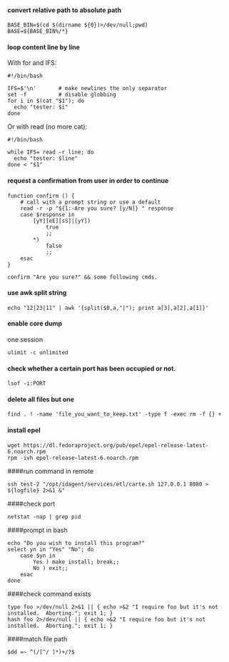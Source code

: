 #### convert relative path to absolute path

```
BASE_BIN=$(cd $(dirname ${0})>/dev/null;pwd)
BASE=${BASE_BIN%/*}
```

#### loop content line by line
With for and IFS:

```
#!/bin/bash

IFS=$'\n'       # make newlines the only separator
set -f          # disable globbing
for i in $(cat "$1"); do
  echo "tester: $i"
done
```

Or with read (no more cat):

```
#!/bin/bash

while IFS= read -r line; do
  echo "tester: $line"
done < "$1"
```

#### request a confirmation from user in order to continue

```
function confirm () {
    # call with a prompt string or use a default
    read -r -p "${1:-Are you sure? [y/N]} " response
    case $response in
        [yY][eE][sS]|[yY]) 
            true
            ;;
        *)
            false
            ;;
    esac
}

confirm "Are you sure?" && some following cmds.
```

#### use awk split string

```
echo "12|23|11" | awk '{split($0,a,"|"); print a[3],a[2],a[1]}'
```

#### enable core dump

one session

```
ulimit -c unlimited
```

#### check whether a certain port has been occupied or not.

```
lsof -i:PORT
```

#### delete all files but one

```
find . ! -name 'file_you_want_to_keep.txt' -type f -exec rm -f {} +
```

#### install epel

```
wget https://dl.fedoraproject.org/pub/epel/epel-release-latest-6.noarch.rpm
rpm -ivh epel-release-latest-6.noarch.rpm
```

####run command in remote

```
ssh test-2 "/opt/idagent/services/etl/carte.sh 127.0.0.1 8080 > ${logfile} 2>&1 &"
```

####check port

```
netstat -nap | grep pid  
```

####prompt in bash

```
echo "Do you wish to install this program?"
select yn in "Yes" "No"; do
    case $yn in
        Yes ) make install; break;;
        No ) exit;;
    esac
done
```

####check command exists

```
type foo >/dev/null 2>&1 || { echo >&2 "I require foo but it's not installed.  Aborting."; exit 1; }
hash foo 2>/dev/null || { echo >&2 "I require foo but it's not installed.  Aborting."; exit 1; }
```

####match file path

```
$dd =~ ^(/[^/ ]*)+/?$
```